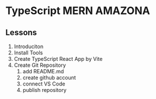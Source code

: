 # TypeScript MERN AMAZONA

## Lessons
1. Introduciton
2. Install Tools
3. Create TypeScript React App by Vite
4. Create Git Repository
    1. add README.md
    2. create github account
    3. connect VS Code 
    4. publish repository